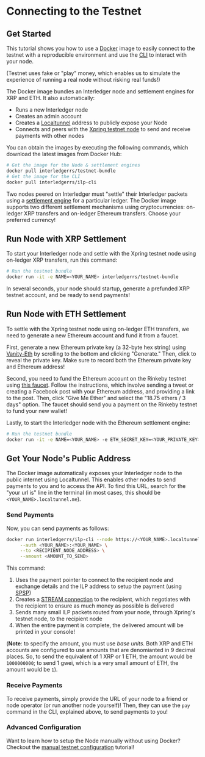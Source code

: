 # Connecting to the Testnet

## Get Started

This tutorial shows you how to use a [Docker](https://www.docker.com/products/docker-desktop) image to easily connect to the testnet with a reproducible environment and use the [CLI](https://hub.docker.com/r/interledgerrs/ilp-cli) to interact with your node.

(Testnet uses fake or "play" money, which enables us to simulate the experience of running a real node without risking real funds!)

The Docker image bundles an Interledger node and settlement engines for XRP and ETH. It also automatically:

- Runs a new Interledger node
- Creates an admin account
- Creates a [Localtunnel](https://localtunnel.github.io/www/) address to publicly expose your Node
- Connects and peers with the [Xpring testnet node](https://xpring.io/ilp-testnet-creds) to send and receive payments with other nodes

You can obtain the images by executing the following commands, which download the latest images from Docker Hub:

```bash
# Get the image for the Node & settlement engines
docker pull interledgerrs/testnet-bundle
# Get the image for the CLI
docker pull interledgerrs/ilp-cli
```

Two nodes peered on Interledger must "settle" their Interledger packets using a [settlement engine](https://github.com/interledgerjs/settlement-core) for a particular ledger. The Docker image supports two different settlement mechanisms using cryptocurrencies: on-ledger XRP transfers and on-ledger Ethereum transfers. Choose your preferred currency!

## Run Node with XRP Settlement

To start your Interledger node and settle with the Xpring testnet node using on-ledger XRP transfers, run this command:

```bash
# Run the testnet bundle
docker run -it -e NAME=<YOUR_NAME> interledgerrs/testnet-bundle
```

In several seconds, your node should startup, generate a prefunded XRP testnet account, and be ready to send payments!

## Run Node with ETH Settlement

To settle with the Xpring testnet node using on-ledger ETH transfers, we need to generate a new Ethereum account and fund it from a faucet.

First, generate a new Ethereum private key (a 32-byte hex string) using [Vanity-Eth](https://vanity-eth.tk) by scrolling to the bottom and clicking "Generate." Then, click to reveal the private key. Make sure to record both the Ethereum private key and Ethereum address!

Second, you need to fund the Ethereum account on the Rinkeby testnet using [this faucet](https://faucet.rinkeby.io). Follow the instructions, which involve sending a tweet or creating a Facebook post with your Ethereum address, and providing a link to the post. Then, click "Give Me Ether" and select the "18.75 ethers / 3 days" option. The faucet should send you a payment on the Rinkeby testnet to fund your new wallet!

Lastly, to start the Interledger node with the Ethereum settlement engine:

```bash
# Run the testnet bundle
docker run -it -e NAME=<YOUR_NAME> -e ETH_SECRET_KEY=<YOUR_PRIVATE_KEY> interledgerrs/testnet-bundle
```

## Get Your Node's Public Address

The Docker image automatically exposes your Interledger node to the public internet using Localtunnel. This enables other nodes to send payments to you and to access the API. To find this URL, search for the "your url is" line in the terminal (in most cases, this should be `<YOUR_NAME>.localtunnel.me`).

### Send Payments

Now, you can send payments as follows:

```bash
docker run interledgerrs/ilp-cli --node https://<YOUR_NAME>.localtunnel.me pay <YOUR_NAME> \
     --auth <YOUR_NAME>:<YOUR_NAME> \
     --to <RECIPIENT_NODE_ADDRESS> \
     --amount <AMOUNT_TO_SEND>
```

This command:

1. Uses the payment pointer to connect to the recipient node and exchange details and the ILP address to setup the payment (using [SPSP](https://interledger.org/rfcs/0009-simple-payment-setup-protocol/))
1. Creates a [STREAM connection](https://interledger.org/rfcs/0029-stream/) to the recipient, which negotiates with the recipient to ensure as much money as possible is delivered
1. Sends many small ILP packets routed from your node, through Xpring's testnet node, to the recipient node
1. When the entire payment is complete, the delivered amount will be printed in your console!

(**Note**: to specify the amount, you must use _base units_. Both XRP and ETH accounts are configured to use amounts that are denomianted in 9 decimal places. So, to send the equivalent of 1 XRP or 1 ETH, the amount would be `1000000000`; to send 1 gwei, which is a very small amount of ETH, the amount would be `1`).

### Receive Payments

To receive payments, simply provide the URL of your node to a friend or node operator (or run another node yourself)! Then, they can use the `pay` command in the CLI, explained above, to send payments to you!

### Advanced Configuration

Want to learn how to setup the Node manually without using Docker? Checkout the [manual testnet configuration](./manual-config.md) tutorial!

